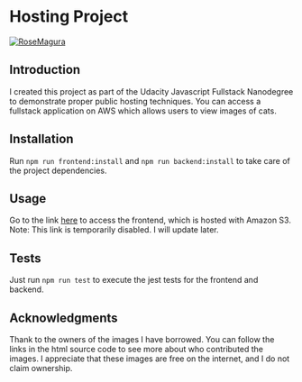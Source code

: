 # Hosting Project

[![RoseMagura](https://circleci.com/gh/RoseMagura/HostingProject.svg?style=shield)](https://app.circleci.com/pipelines/github/RoseMagura/HostingProject)

## Introduction

I created this project as part of the Udacity Javascript Fullstack
Nanodegree to demonstrate proper public hosting techniques. You
can access a fullstack application on AWS which allows users to view
images of cats.

## Installation

Run `npm run frontend:install` and 
`npm run backend:install` to take care of the project dependencies. 

## Usage

Go to the link [here](http://elasticbeanstalk-us-east-1-986292402400.s3-website-us-east-1.amazonaws.com/) to access the frontend, which is hosted with 
Amazon S3. Note: This link is temporarily disabled. I will update later.

## Tests

Just run `npm run test` to execute the jest tests for the frontend
and backend. 

## Acknowledgments

Thank to the owners of the images I have borrowed. You can follow
the links in the html source code to see more about who contributed the images.
I appreciate that these images are free on the internet, and I 
do not claim ownership.
